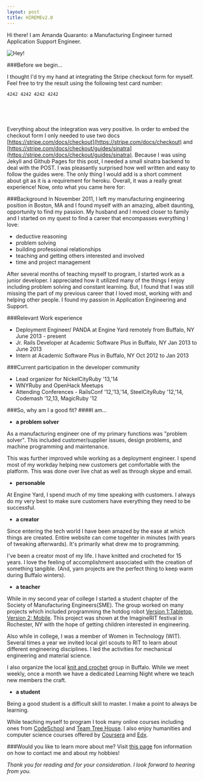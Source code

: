 ```yaml
---
layout: post
title: HIREMEv2.0
---
```


Hi there! I am Amanda Quaranto: a Manufacturing Engineer turned Application Support Engineer.

![Hey!](http://howstuffworks.files.wordpress.com/2011/08/panda4.jpg)

###Before we begin...

I thought I'd try my hand at integrating the Stripe checkout form for myself. Feel free to try the result using the following test card number:

	4242 4242 4242 4242


<br /><form action="http://young-ravine-2763.herokuapp.com/charge" method="post" style="text-align:center">
    <script
        src="https://checkout.stripe.com/checkout.js" class="stripe-button"
        data-key="pk_test_REiRXJkBrkRnp8Nn7YdHN7cb" 
        data-amount="0099"
        data-name="HIREMEv2.0"
        data-description="Blog Post : $0.99"
        data-image="https://fbcdn-sphotos-h-a.akamaihd.net/hphotos-ak-xpf1/t31.0-8/10285142_10100871048204455_9142044647718762879_o.jpg"
        data-allow-remember-me="false">
      </script>
</form>	
<br />

 Everything about the integration was very positive. In order to embed the checkout form I only needed to use two docs [https://stripe.com/docs/checkout](https://stripe.com/docs/checkout) and [https://stripe.com/docs/checkout/guides/sinatra](https://stripe.com/docs/checkout/guides/sinatra). Because I was using Jekyll and Github Pages for this post, I needed a small sinatra backend to deal with the POST. I was pleasantly surprised how well written and easy to follow the guides were. The only thing I would add is a short comment about git as it is a requirement for heroku. Overall, it was a really great experience! Now, onto what you came here for:

###Background
In November 2011, I left my manufacturing engineering position in Boston, MA and I found myself with an amazing, albeit daunting, opportunity to find my passion. My husband and I moved closer to family and I started on my quest to find a career that encompasses everything I love:

* deductive reasoning
* problem solving
* building professional relationships
* teaching and getting others interested and involved  
* time and project management

After several months of teaching myself to program, I started work as a junior developer. I appreciated how it utilized many of the things I enjoy including problem solving and constant learning. But, I found that I was still missing the part of my previous career that I loved most, working with and helping other people. I found my passion in Application Engineering and Support.

###Relevant Work experience

* Deployment Engineer/ PANDA at Engine Yard remotely from Buffalo, NY June 2013 - present
* Jr. Rails Developer at Academic Software Plus in Buffalo, NY Jan 2013 to June 2013
* Intern at Academic Software Plus in Buffalo, NY Oct 2012 to Jan 2013

###Current participation in the developer community

* Lead organizer for NickelCityRuby '13,'14
* WNYRuby and OpenHack Meetups
* Attending Conferences - RailsConf '12,'13,'14, SteelCityRuby '12,'14, Codemash '12,13, MagicRuby '12

###So, why am I a good fit?
####I am...

* **a problem solver**

As a manufacturing engineer one of my primary functions was "problem solver". This included customer/supplier issues, design problems, and machine programming and maintenance.

This was further improved while working as a deployment engineer. I spend most of my workday helping new customers get comfortable with the platform. This was done over live chat as well as through skype and email.

* **personable**

At Engine Yard, I spend much of my time speaking with customers. I always do my very best to make sure customers have everything they need to be successful. 

* **a creator** 

Since entering the tech world I have been amazed by the ease at which things are created. Entire website can come togehter in minutes (with years of tweaking afterwards). It's primarily what drew me to programming. 

I've been a creator most of my life. I have knitted and crocheted for 15 years. I love the feeling of accomplishment associated with the creation of something tangible. (And, yarn projects are the perfect thing to keep warm during Buffalo winters).

* **a teacher**

While in my second year of college I started a student chapter of the Society of Manufacturing Engineers(SME).  The group worked on many projects which included programming the hotdog robot [Version 1:Tabletop](http://www.youtube.com/watch?v=enmuwG5rOGA), [Version 2: Mobile](http://www.youtube.com/watch?v=6LXdhUK-wXk). This project was shown at the ImagineRIT festival in Rochester, NY with the hope of getting children interested in engineering.

Also while in college, I was a member of Women in Technology (WIT). Several times a year we invited local girl scouts to RIT to learn about different engineering disciplines. I led the activities for mechanical engineering and material science.

I also organize the local [knit and crochet](www.meetup.com/Buffalo-Knit-and-Crochet) group in Buffalo. While we meet weekly, once a month we have a dedicated Learning Night where we teach new members the craft.

* **a student**

Being a good student is a difficult skill to master. I make a point to always be learning. 

While teaching myself to program I took many online courses including ones from [CodeSchool](https://www.codeschool.com/) and [Team Tree House](http://teamtreehouse.com/). I also enjoy humanities and computer science courses offered by [Coursera](https://www.coursera.org/) and [Edx](https://www.edx.org/).

###Would you like to learn more about me? 
Visit [this page](http://aquaranto.github.io/about.html) fon information on how to contact me and about my hobbies!


*Thank you for reading and for your consideration. I look forward to hearing from you.*